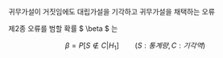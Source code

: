 귀무가설이 거짓임에도 대립가설을 기각하고 귀무가설을 채택하는 오류

제2종 오류를 범할 확률 $ \beta $ 는

$$ \beta = P[S \notin C |
H_ 1] \qquad (S: 통계량, C: 기각역) $$